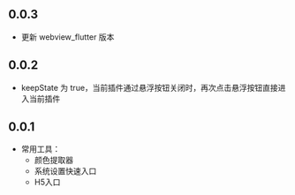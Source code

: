 ## 0.0.3

* 更新 webview_flutter 版本

## 0.0.2

* keepState 为 true，当前插件通过悬浮按钮关闭时，再次点击悬浮按钮直接进入当前插件

## 0.0.1

* 常用工具：
    + 颜色提取器
    + 系统设置快速入口
    + H5入口